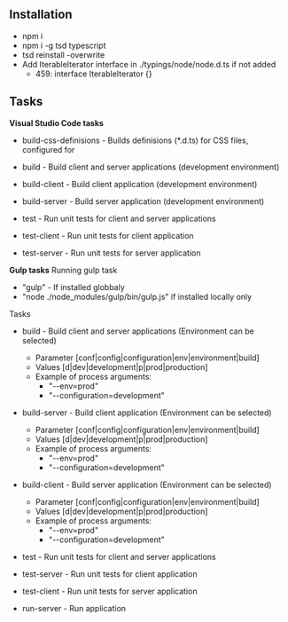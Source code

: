 ## Installation
* npm i
* npm i -g tsd typescript
* tsd reinstall -overwrite
* Add IterableIterator interface in ./typings/node/node.d.ts if not added
    - 459: interface IterableIterator<T> {}

## Tasks
**Visual Studio Code tasks**
* build-css-definisions - Builds definisions (*.d.ts) for CSS files, configured for 

* build - Build client and server applications (development environment)
* build-client - Build client application (development environment)
* build-server - Build server application (development environment)

* test - Run unit tests for client and server applications
* test-client - Run unit tests for client application
* test-server - Run unit tests for server application

**Gulp tasks**
Running gulp task
* "gulp" - If installed globbaly
* "node ./node_modules/gulp/bin/gulp.js" if installed locally only

Tasks
* build - Build client and server applications (Environment can be selected)
    - Parameter [conf|config|configuration|env|environment|build]
    - Values [d|dev|development|p|prod|production]
    - Example of process arguments:
        - "--env=prod"
        - "--configuration=development"
* build-server - Build client application (Environment can be selected)
    - Parameter [conf|config|configuration|env|environment|build]
    - Values [d|dev|development|p|prod|production]
    - Example of process arguments:
        - "--env=prod"
        - "--configuration=development"
* build-client - Build server application (Environment can be selected)
    - Parameter [conf|config|configuration|env|environment|build]
    - Values [d|dev|development|p|prod|production]
    - Example of process arguments:
        - "--env=prod"
        - "--configuration=development"

* test - Run unit tests for client and server applications
* test-server - Run unit tests for client application
* test-client - Run unit tests for server application

* run-server - Run application
